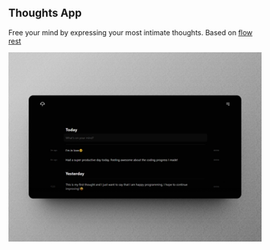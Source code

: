 ## Thoughts App

Free your mind by expressing your most intimate thoughts.
Based on [flow rest](https://flow.rest/)

![Thougts app image](/public/thoughts-app.jpg)
